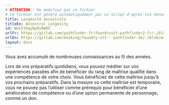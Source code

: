 ```yaml
---
# ATTENTION : Ne modifiez pas ce fichier
# Ce fichier est généré automatiquement par un script d'après les données du module Foundry VTT officiel et de sa traduction
title: Longévité ancestrale
titleEn: Ancestral Longevity
id: WoLh16gyDp8y9WOZ
urlFr: https://gitlab.com/pathfinder-fr/foundryvtt-pathfinder2-fr/-/blob/master/data/feats/WoLh16gyDp8y9WOZ.htm
urlEn: https://gitlab.com/hooking/foundry-vtt---pathfinder-2e/-/blob/master/packs/data/feats.db/ancestral-longevity.json
layout: dons
---
```

Vous avez accumulé de nombreuses connaissances au fil des années.

Lors de vos préparatifs quotidiens, vous pouvez méditer sur vos expériences passées afin de bénéficier du rang de maîtrise qualifié dans une compétence de votre choix. Vous bénéficiez de cette maîtrise jusqu’à vos prochains préparatifs. Dans la mesure où cette maîtrise est temporaire, vous ne pouvez pas l’utiliser comme prérequis pour bénéficier d’une amélioration de compétence ou d’une option permanente de personnage, comme un don.
